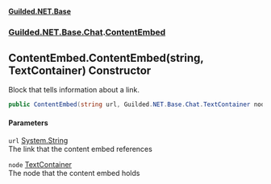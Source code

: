 #### [Guilded.NET.Base](Guilded_NET_Base.md 'Guilded.NET.Base')
### [Guilded.NET.Base.Chat](Guilded_NET_Base.md#Guilded_NET_Base_Chat 'Guilded.NET.Base.Chat').[ContentEmbed](ContentEmbed.md 'Guilded.NET.Base.Chat.ContentEmbed')
## ContentEmbed.ContentEmbed(string, TextContainer) Constructor
Block that tells information about a link.  
```csharp
public ContentEmbed(string url, Guilded.NET.Base.Chat.TextContainer node);
```
#### Parameters
<a name='Guilded_NET_Base_Chat_ContentEmbed_ContentEmbed(string_Guilded_NET_Base_Chat_TextContainer)_url'></a>
`url` [System.String](https://docs.microsoft.com/en-us/dotnet/api/System.String 'System.String')  
The link that the content embed references
  
<a name='Guilded_NET_Base_Chat_ContentEmbed_ContentEmbed(string_Guilded_NET_Base_Chat_TextContainer)_node'></a>
`node` [TextContainer](TextContainer.md 'Guilded.NET.Base.Chat.TextContainer')  
The node that the content embed holds
  
